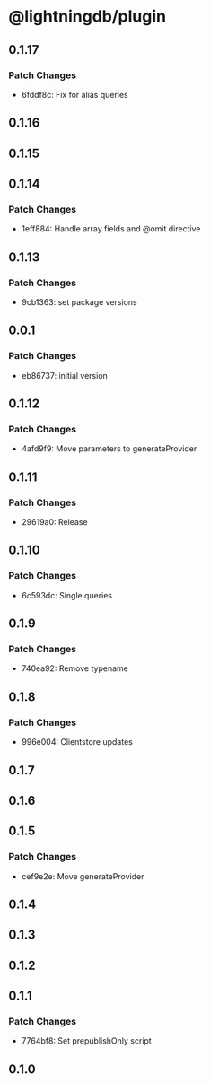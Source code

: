 # @lightningdb/plugin

## 0.1.17

### Patch Changes

- 6fddf8c: Fix for alias queries

## 0.1.16

## 0.1.15

## 0.1.14

### Patch Changes

- 1eff884: Handle array fields and @omit directive

## 0.1.13

### Patch Changes

- 9cb1363: set package versions

## 0.0.1

### Patch Changes

- eb86737: initial version

## 0.1.12

### Patch Changes

- 4afd9f9: Move parameters to generateProvider

## 0.1.11

### Patch Changes

- 29619a0: Release

## 0.1.10

### Patch Changes

- 6c593dc: Single queries

## 0.1.9

### Patch Changes

- 740ea92: Remove typename

## 0.1.8

### Patch Changes

- 996e004: Clientstore updates

## 0.1.7

## 0.1.6

## 0.1.5

### Patch Changes

- cef9e2e: Move generateProvider

## 0.1.4

## 0.1.3

## 0.1.2

## 0.1.1

### Patch Changes

- 7764bf8: Set prepublishOnly script

## 0.1.0
